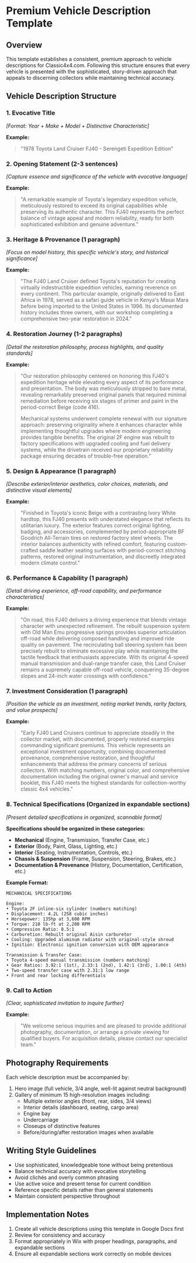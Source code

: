 # Premium Vehicle Description Template

## Overview
This template establishes a consistent, premium approach to vehicle descriptions for Classic4x4.com. Following this structure ensures that every vehicle is presented with the sophisticated, story-driven approach that appeals to discerning collectors while maintaining technical accuracy.

## Vehicle Description Structure

### 1. Evocative Title
*[Format: Year + Make + Model + Distinctive Characteristic]*

**Example:**
> "1978 Toyota Land Cruiser FJ40 - Serengeti Expedition Edition"

### 2. Opening Statement (2-3 sentences)
*[Capture essence and significance of the vehicle with evocative language]*

**Example:**
> "A remarkable example of Toyota's legendary expedition vehicle, meticulously restored to exceed its original capabilities while preserving its authentic character. This FJ40 represents the perfect balance of vintage appeal and modern reliability, ready for both sophisticated exhibition and genuine adventure."

### 3. Heritage & Provenance (1 paragraph)
*[Focus on model history, this specific vehicle's story, and historical significance]*

**Example:**
> "The FJ40 Land Cruiser defined Toyota's reputation for creating virtually indestructible expedition vehicles, earning reverence on every continent. This particular example, originally delivered to East Africa in 1978, served as a safari guide vehicle in Kenya's Masai Mara before being imported to the United States in 1996. Its documented history includes three owners, with our workshop completing a comprehensive two-year restoration in 2024."

### 4. Restoration Journey (1-2 paragraphs)
*[Detail the restoration philosophy, process highlights, and quality standards]*

**Example:**
> "Our restoration philosophy centered on honoring this FJ40's expedition heritage while elevating every aspect of its performance and presentation. The body was meticulously stripped to bare metal, revealing remarkably preserved original panels that required minimal remediation before receiving six stages of primer and paint in the period-correct Beige (code 416).
>
> Mechanical systems underwent complete renewal with our signature approach: preserving originality where it enhances character while implementing thoughtful upgrades where modern engineering provides tangible benefits. The original 2F engine was rebuilt to factory specifications with upgraded cooling and fuel delivery systems, while the drivetrain received our proprietary reliability package ensuring decades of trouble-free operation."

### 5. Design & Appearance (1 paragraph)
*[Describe exterior/interior aesthetics, color choices, materials, and distinctive visual elements]*

**Example:**
> "Finished in Toyota's iconic Beige with a contrasting Ivory White hardtop, this FJ40 presents with understated elegance that reflects its utilitarian luxury. The exterior features correct original lighting, badging, and accessories, complemented by period-appropriate BF Goodrich All-Terrain tires on restored factory steel wheels. The interior balances authenticity with refined comfort, featuring custom-crafted saddle leather seating surfaces with period-correct stitching patterns, restored original instrumentation, and discreetly integrated modern climate control."

### 6. Performance & Capability (1 paragraph)
*[Detail driving experience, off-road capability, and performance characteristics]*

**Example:**
> "On road, this FJ40 delivers a driving experience that blends vintage character with unexpected refinement. The rebuilt suspension system with Old Man Emu progressive springs provides superior articulation off-road while delivering composed handling and improved ride quality on pavement. The recirculating ball steering system has been precisely rebuilt to eliminate excessive play while maintaining the tactile feedback that enthusiasts appreciate. With its original 4-speed manual transmission and dual-range transfer case, this Land Cruiser remains a supremely capable off-road vehicle, conquering 35-degree slopes and 24-inch water crossings with confidence."

### 7. Investment Consideration (1 paragraph)
*[Position the vehicle as an investment, noting market trends, rarity factors, and value prospects]*

**Example:**
> "Early FJ40 Land Cruisers continue to appreciate steadily in the collector market, with documented, properly restored examples commanding significant premiums. This vehicle represents an exceptional investment opportunity, combining documented provenance, comprehensive restoration, and thoughtful enhancements that address the primary concerns of serious collectors. With matching numbers, original color, and comprehensive documentation including the original owner's manual and service booklet, this FJ40 meets the highest standards for collection-worthy classic 4x4 vehicles."

### 8. Technical Specifications (Organized in expandable sections)
*[Present detailed specifications in organized, scannable format]*

**Specifications should be organized in these categories:**
- **Mechanical** (Engine, Transmission, Transfer Case, etc.)
- **Exterior** (Body, Paint, Glass, Lighting, etc.)
- **Interior** (Seating, Instrumentation, Controls, etc.)
- **Chassis & Suspension** (Frame, Suspension, Steering, Brakes, etc.)
- **Documentation & Provenance** (History, Documentation, Certification, etc.)

**Example Format:**
```
MECHANICAL SPECIFICATIONS

Engine:
• Toyota 2F inline-six cylinder (numbers matching)
• Displacement: 4.2L (258 cubic inches)
• Horsepower: 135hp at 3,600 RPM
• Torque: 210 lb-ft at 2,200 RPM
• Compression Ratio: 8.5:1
• Carburetion: Rebuilt original Aisin carburetor
• Cooling: Upgraded aluminum radiator with original-style shroud
• Ignition: Electronic ignition conversion with OEM appearance

Transmission & Transfer Case:
• Toyota 4-speed manual transmission (numbers matching)
• Gear Ratios: 3.92:1 (1st), 2.33:1 (2nd), 1.42:1 (3rd), 1.00:1 (4th)
• Two-speed transfer case with 2.31:1 low range
• Front and rear locking differentials
```

### 9. Call to Action
*[Clear, sophisticated invitation to inquire further]*

**Example:**
> "We welcome serious inquiries and are pleased to provide additional photography, documentation, or arrange a private viewing for qualified buyers. For acquisition details, please contact our specialist team."

## Photography Requirements
Each vehicle description must be accompanied by:
1. Hero image (full vehicle, 3/4 angle, well-lit against neutral background)
2. Gallery of minimum 15 high-resolution images including:
   - Multiple exterior angles (front, rear, sides, 3/4 views)
   - Interior details (dashboard, seating, cargo area)
   - Engine bay
   - Undercarriage
   - Closeups of distinctive features
   - Before/during/after restoration images when available

## Writing Style Guidelines
- Use sophisticated, knowledgeable tone without being pretentious
- Balance technical accuracy with evocative storytelling
- Avoid clichés and overly common phrasing
- Use active voice and present tense for current condition
- Reference specific details rather than general statements
- Maintain consistent perspective throughout

## Implementation Notes
1. Create all vehicle descriptions using this template in Google Docs first
2. Review for consistency and accuracy
3. Format appropriately in Wix with proper headings, paragraphs, and expandable sections
4. Ensure all expandable sections work correctly on mobile devices
